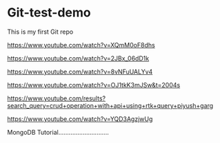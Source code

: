 # Git-test-demo

This is my first Git repo


https://www.youtube.com/watch?v=XQmM0oF8dhs

https://www.youtube.com/watch?v=2JBx_06dD1k

https://www.youtube.com/watch?v=8vNFuUALYv4

https://www.youtube.com/watch?v=OJ1tkK3mJSw&t=2004s

https://www.youtube.com/results?search_query=crud+operation+with+api+using+rtk+query+piyush+garg


https://www.youtube.com/watch?v=YQD3AgzjwUg


MongoDB Tutorial.............................













